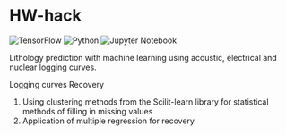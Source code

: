# HW-hack

![TensorFlow](https://img.shields.io/badge/TensorFlow-%23FF6F00.svg?style=for-the-badge&logo=TensorFlow&logoColor=white)
![Python](https://img.shields.io/badge/python-3670A0?style=for-the-badge&logo=python&logoColor=ffdd54)
![Jupyter Notebook](https://img.shields.io/badge/jupyter-%23FA0F00.svg?style=for-the-badge&logo=jupyter&logoColor=white)

Lithology prediction with machine learning using acoustic, electrical and nuclear logging curves.

 Logging curves Recovery
 1. Using clustering methods from the Scilit-learn library for statistical methods of filling in missing values
 2. Application of multiple regression for recovery
